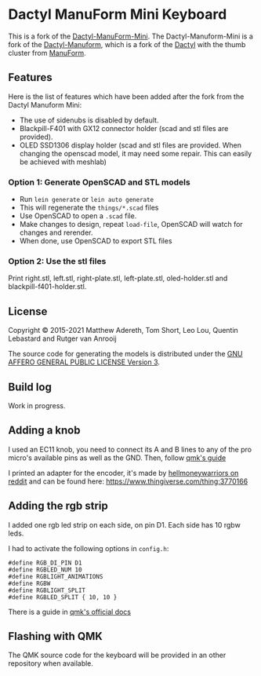# Dactyl ManuForm Mini Keyboard

This is a fork of the [Dactyl-ManuForm-Mini](https://github.com/l4u/dactyl-manuform-mini-keyboard). The Dactyl-Manuform-Mini is a fork of the [Dactyl-Manuform](https://github.com/tshort/dactyl-keyboard), which is a fork of the [Dactyl](https://github.com/adereth/dactyl-keyboard) with the thumb cluster from [ManuForm](https://github.com/jeffgran/ManuForm).

## Features

Here is the list of features which have been added after the fork from the Dactyl Manuform Mini:

- The use of sidenubs is disabled by default. 
- Blackpill-F401 with GX12 connector holder (scad and stl files are provided). 
- OLED SSD1306 display holder (scad and stl files are provided. When changing the openscad model, it may need some repair. This can easily be achieved with meshlab)

### Option 1: Generate OpenSCAD and STL models

* Run `lein generate` or `lein auto generate`
* This will regenerate the `things/*.scad` files
* Use OpenSCAD to open a `.scad` file.
* Make changes to design, repeat `load-file`, OpenSCAD will watch for changes and rerender.
* When done, use OpenSCAD to export STL files

### Option 2: Use the stl files

Print right.stl, left.stl, right-plate.stl, left-plate.stl, oled-holder.stl and blackpill-f401-holder.stl.

## License

Copyright © 2015-2021 Matthew Adereth, Tom Short, Leo Lou, Quentin Lebastard and Rutger van Anrooij

The source code for generating the models is distributed under the [GNU AFFERO GENERAL PUBLIC LICENSE Version 3](LICENSE).


## Build log

Work in progress.

## Adding a knob
I used an EC11 knob, you need to connect its A and B lines to any of the pro micro's available pins as well as the GND.
Then, follow [qmk's guide](https://docs.qmk.fm/#/feature_encoders)

I printed an adapter for the encoder, it's made by [hellmoneywarriors on reddit](https://www.reddit.com/r/MechanicalKeyboards/comments/chs82g/designed_a_new_adapter_for_installing_rotary/?st=jzpioq7c&sh=33f65e95) and can be found here: https://www.thingiverse.com/thing:3770166


## Adding the rgb strip
I added one rgb led strip on each side, on pin D1. Each side has 10 rgbw leds.

I had to activate the following options in `config.h`:

```
#define RGB_DI_PIN D1
#define RGBLED_NUM 10
#define RGBLIGHT_ANIMATIONS
#define RGBW
#define RGBLIGHT_SPLIT
#define RGBLED_SPLIT { 10, 10 }
```

There is a guide in [qmk's official docs](https://beta.docs.qmk.fm/features/feature_rgblight)

## Flashing with QMK

The QMK source code for the keyboard will be provided in an other repository when available.


